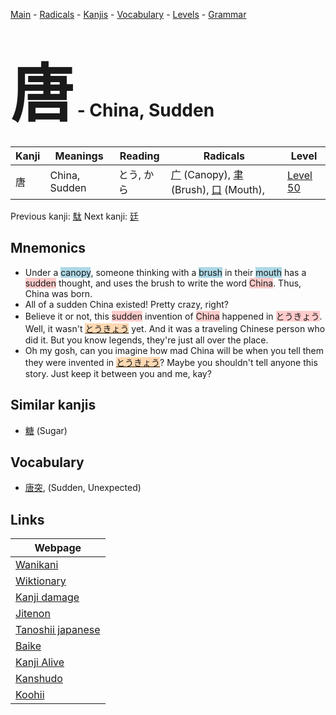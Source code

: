 <style> bigfont {font-size: 100px}</style>
[Main](../index.md) -
[Radicals](../radicals.md) -
[Kanjis](../kanjis.md) -
[Vocabulary](../vocabulary.md) -
[Levels](../levels.md) -
[Grammar](../grammar.md)
# <bigfont> 唐</bigfont> - China, Sudden 

| Kanji | Meanings | Reading | Radicals | Level |
| --- | --- | --- | --- | --- |
| 唐 | China, Sudden | とう, から | [广](../radicals/广.md) (Canopy), [聿](../radicals/聿.md) (Brush), [口](../radicals/口.md) (Mouth),  | [Level 50](../levels/wk_level50.md) |

Previous kanji: [駄](駄.md) Next kanji: [廷](廷.md) 

## Mnemonics
 * Under a <span style="background-color:#ADD8E6"> canopy</span>, someone thinking with a <span style="background-color:#ADD8E6"> brush</span> in their <span style="background-color:#ADD8E6"> mouth</span> has a <span style="background-color:#ffcccb"> sudden</span> thought, and uses the brush to write the word <span style="background-color:#ffcccb"> China</span>. Thus, China was born.
* All of a sudden China existed! Pretty crazy, right?
* Believe it or not, this <span style="background-color:#ffcccb"> sudden</span> invention of <span style="background-color:#ffcccb"> China</span> happened in <span style="background-color:#ffcccb"> とうきょう</span>. Well, it wasn't <span style="background-color:#fed8b1"> [とうきょう](https://jisho.org/search/とうきょう)</span> yet. And it was a traveling Chinese person who did it. But you know legends, they're just all over the place.
* Oh my gosh, can you imagine how mad China will be when you tell them they were invented in <span style="background-color:#fed8b1"> [とうきょう](https://jisho.org/search/とうきょう)</span>? Maybe you shouldn't tell anyone this story. Just keep it between you and me, kay?


## Similar kanjis
 * [糖](糖.md) (Sugar)


## Vocabulary
 * [唐突](../vocabulary/唐.md), (Sudden, Unexpected)



## Links 

| Webpage |
| --- |
| [Wanikani          ](https://www.wanikani.com/kanji/唐) |
| [Wiktionary        ](https://en.wiktionary.org/wiki/唐) |
| [Kanji damage      ](http://www.kanjidamage.com/kanji/search?utf8=✓&q=唐) |
| [Jitenon           ](https://jitenon.com/kanji/唐) |
| [Tanoshii japanese ](https://www.tanoshiijapanese.com/dictionary/kanji.cfm?k=唐) |
| [Baike             ](https://baike.baidu.com/item/唐) |
| [Kanji Alive       ](https://app.kanjialive.com/唐) |
| [Kanshudo          ](https://www.kanshudo.com/searchmn?q=唐) |
| [Koohii            ](https://kanji.koohii.com/study/kanji/唐) |

